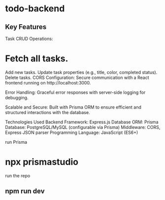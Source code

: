 # todo-backend


## Key Features
Task CRUD Operations:

# Fetch all tasks.
Add new tasks.
Update task properties (e.g., title, color, completed status).
Delete tasks.
CORS Configuration:
Secure communication with a React frontend running on http://localhost:3000.

Error Handling:
Graceful error responses with server-side logging for debugging.

Scalable and Secure:
Built with Prisma ORM to ensure efficient and structured interactions with the database.

Technologies Used
Backend Framework: Express.js
Database ORM: Prisma
Database: PostgreSQL/MySQL (configurable via Prisma)
Middleware: CORS, Express JSON parser
Programming Language: JavaScript (ES6+)

run Prisma
 # npx prismastudio

run the repo 
## npm run dev